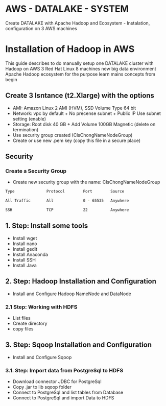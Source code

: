 # AWS - DATALAKE - SYSTEM
Create DATALAKE with Apache Hadoop and Ecosystem - Instalation, configuration on 3 AWS machines


# Installation of Hadoop in AWS
This guide describes to do manually setup one DATALAKE cluster with Hadoop on AWS 3 Red Hat Linux 8 machines new big data environment Apache Hadoop ecosystem for the purpose learn mains concepts from begin 


## Create 3 Isntance (t2.Xlarge) with the options
* AMI: Amazon Linux 2 AMI (HVM), SSD Volume Type 64 bit
* Network: vpc by default + No precense subnet + Public IP Use subnet  setting (enable)
* Storage: Root disk 40 GB + Add Volume 100GB Magnetic (delete on termination)
* Use security group created (ClsChongNameNodeGroup)
* Create or use new .pem key (copy this file in a secure place)

## Security

### Create a Security Group

* Create new security group with the name: ClsChongNameNodeGroup
```bash
Type              Protocol        Port        Source

All Traffic       All             0 - 65535   Anywhere   

SSH               TCP             22          Anywhere
```

## 1. Step: Install some tools
  * Install wget
  * Install nano
  * Install gedit
  * Install Anaconda
  * Install SSH
  * Install Java

## 2. Step: Hadoop Installation and Configuration
  * Install and Configure Hadoop NameNode and DataNode 
  
### 2.1 Step: Working with HDFS
  * List files 
  * Create directory
  * copy files 
  
## 3. Step: Sqoop Installation and Configuration
  * Install and Configure Sqoop

### 3.1. Step: Import data from PostgreSql to HDFS
  * Download connector JDBC for PostgreSql        
  * Copy .jar to lib sqoop folder  
  * Connect to PostgreSql and list tables from Database 
  * Connect to PostgreSql and import Data to HDFS 
  


